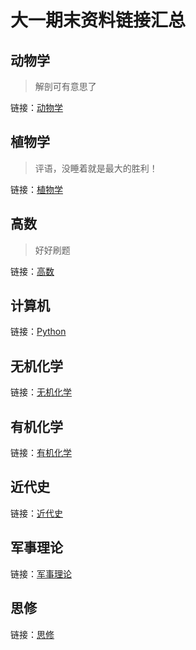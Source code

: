 # 大一期末资料链接汇总

## 动物学
> 解剖可有意思了

链接：[动物学](https://pan.baidu.com/s/1X5t3Uvd7BxZw6RFSc0xH5w?pwd=2pga)

## 植物学
> 评语，没睡着就是最大的胜利！

链接：[植物学](https://pan.baidu.com/s/1KQbrPybgZpg94muYF37gPQ?pwd=ef6d)


## 高数
> 好好刷题

链接：[高数](https://pan.baidu.com/s/1l5q8tbsDAeWQfxJo04OSsw?pwd=gljq)

## 计算机
链接：[Python](https://pan.baidu.com/s/1ROjBPrEa0wc6qlyS_uU3pQ?pwd=0hgv)

## 无机化学
链接：[无机化学](https://pan.baidu.com/s/1HLO_dxK8a5Os9qzwSINe8w?pwd=jhm0)

## 有机化学
链接：[有机化学](https://pan.baidu.com/s/14iPB89AN3a9gzWC7RSrmtA?pwd=2pij)

## 近代史
链接：[近代史](https://pan.baidu.com/s/1efMkTPCVY3KMeOFs4pbqQA?pwd=20eq)
## 军事理论
链接：[军事理论](https://pan.baidu.com/s/19pNZnHuS0KH8ta8v-jndMQ?pwd=e4wb)
## 思修
链接：[思修](https://pan.baidu.com/s/1qmvKsL0Ff6SMKVfOMf7A9A?pwd=cqd9) 

